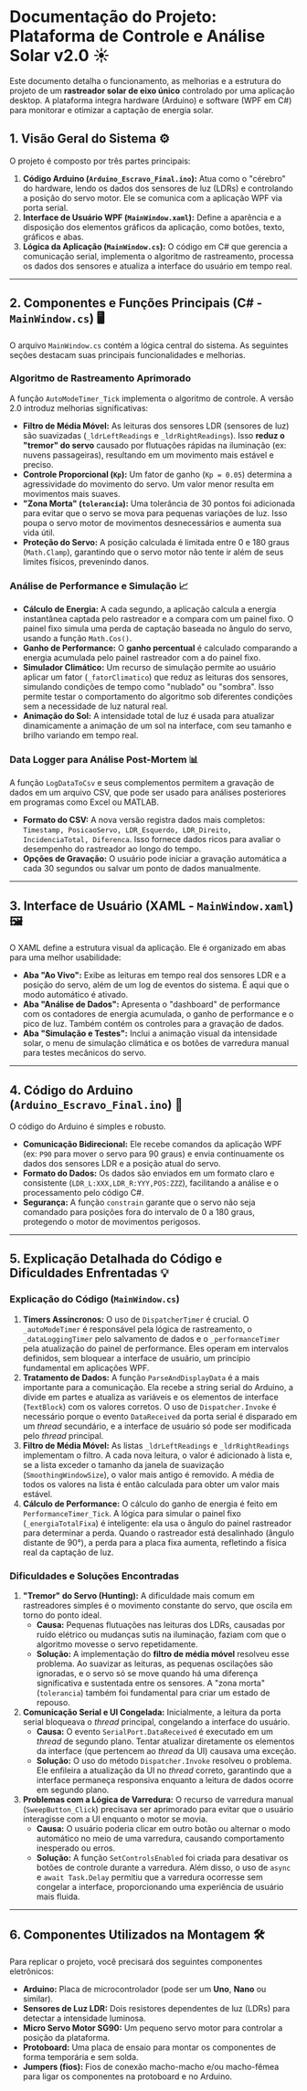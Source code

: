
# Documentação do Projeto: Plataforma de Controle e Análise Solar v2.0 ☀️

Este documento detalha o funcionamento, as melhorias e a estrutura do projeto de um **rastreador solar de eixo único** controlado por uma aplicação desktop. A plataforma integra hardware (Arduino) e software (WPF em C#) para monitorar e otimizar a captação de energia solar.

## 1. Visão Geral do Sistema ⚙️

O projeto é composto por três partes principais:

1.  **Código Arduino (`Arduino_Escravo_Final.ino`):** Atua como o "cérebro" do hardware, lendo os dados dos sensores de luz (LDRs) e controlando a posição do servo motor. Ele se comunica com a aplicação WPF via porta serial.
2.  **Interface de Usuário WPF (`MainWindow.xaml`):** Define a aparência e a disposição dos elementos gráficos da aplicação, como botões, texto, gráficos e abas.
3.  **Lógica da Aplicação (`MainWindow.cs`):** O código em C# que gerencia a comunicação serial, implementa o algoritmo de rastreamento, processa os dados dos sensores e atualiza a interface do usuário em tempo real.

---

## 2. Componentes e Funções Principais (C# - `MainWindow.cs`) 🖥️

O arquivo `MainWindow.cs` contém a lógica central do sistema. As seguintes seções destacam suas principais funcionalidades e melhorias.

### Algoritmo de Rastreamento Aprimorado

A função `AutoModeTimer_Tick` implementa o algoritmo de controle. A versão 2.0 introduz melhorias significativas:

* **Filtro de Média Móvel:** As leituras dos sensores LDR (sensores de luz) são suavizadas (`_ldrLeftReadings` e `_ldrRightReadings`). Isso **reduz o "tremor" do servo** causado por flutuações rápidas na iluminação (ex: nuvens passageiras), resultando em um movimento mais estável e preciso.
* **Controle Proporcional (`Kp`):** Um fator de ganho (`Kp = 0.05`) determina a agressividade do movimento do servo. Um valor menor resulta em movimentos mais suaves.
* **"Zona Morta" (`tolerancia`):** Uma tolerância de 30 pontos foi adicionada para evitar que o servo se mova para pequenas variações de luz. Isso poupa o servo motor de movimentos desnecessários e aumenta sua vida útil.
* **Proteção do Servo:** A posição calculada é limitada entre 0 e 180 graus (`Math.Clamp`), garantindo que o servo motor não tente ir além de seus limites físicos, prevenindo danos.

### Análise de Performance e Simulação 📈

* **Cálculo de Energia:** A cada segundo, a aplicação calcula a energia instantânea captada pelo rastreador e a compara com um painel fixo. O painel fixo simula uma perda de captação baseada no ângulo do servo, usando a função `Math.Cos()`.
* **Ganho de Performance:** O **ganho percentual** é calculado comparando a energia acumulada pelo painel rastreador com a do painel fixo.
* **Simulador Climático:** Um recurso de simulação permite ao usuário aplicar um fator (`_fatorClimatico`) que reduz as leituras dos sensores, simulando condições de tempo como "nublado" ou "sombra". Isso permite testar o comportamento do algoritmo sob diferentes condições sem a necessidade de luz natural real.
* **Animação do Sol:** A intensidade total de luz é usada para atualizar dinamicamente a animação de um sol na interface, com seu tamanho e brilho variando em tempo real.

### Data Logger para Análise Post-Mortem 📊

A função `LogDataToCsv` e seus complementos permitem a gravação de dados em um arquivo CSV, que pode ser usado para análises posteriores em programas como Excel ou MATLAB.

* **Formato do CSV:** A nova versão registra dados mais completos: `Timestamp, PosicaoServo, LDR_Esquerdo, LDR_Direito, IncidenciaTotal, Diferenca`. Isso fornece dados ricos para avaliar o desempenho do rastreador ao longo do tempo.
* **Opções de Gravação:** O usuário pode iniciar a gravação automática a cada 30 segundos ou salvar um ponto de dados manualmente.

---

## 3. Interface de Usuário (XAML - `MainWindow.xaml`) 🖼️

O XAML define a estrutura visual da aplicação. Ele é organizado em abas para uma melhor usabilidade:

* **Aba "Ao Vivo":** Exibe as leituras em tempo real dos sensores LDR e a posição do servo, além de um log de eventos do sistema. É aqui que o modo automático é ativado.
* **Aba "Análise de Dados":** Apresenta o "dashboard" de performance com os contadores de energia acumulada, o ganho de performance e o pico de luz. Também contém os controles para a gravação de dados.
* **Aba "Simulação e Testes":** Inclui a animação visual da intensidade solar, o menu de simulação climática e os botões de varredura manual para testes mecânicos do servo.

---

## 4. Código do Arduino (`Arduino_Escravo_Final.ino`) 🤖

O código do Arduino é simples e robusto.

* **Comunicação Bidirecional:** Ele recebe comandos da aplicação WPF (ex: `P90` para mover o servo para 90 graus) e envia continuamente os dados dos sensores LDR e a posição atual do servo.
* **Formato do Dados:** Os dados são enviados em um formato claro e consistente (`LDR_L:XXX,LDR_R:YYY,POS:ZZZ`), facilitando a análise e o processamento pelo código C#.
* **Segurança:** A função `constrain` garante que o servo não seja comandado para posições fora do intervalo de 0 a 180 graus, protegendo o motor de movimentos perigosos.

---

## 5. Explicação Detalhada do Código e Dificuldades Enfrentadas 💡

### Explicação do Código (`MainWindow.cs`)

1.  **Timers Assíncronos:** O uso de `DispatcherTimer` é crucial. O `_autoModeTimer` é responsável pela lógica de rastreamento, o `_dataLoggingTimer` pelo salvamento de dados e o `_performanceTimer` pela atualização do painel de performance. Eles operam em intervalos definidos, sem bloquear a interface de usuário, um princípio fundamental em aplicações WPF.
2.  **Tratamento de Dados:** A função `ParseAndDisplayData` é a mais importante para a comunicação. Ela recebe a string serial do Arduino, a divide em partes e atualiza as variáveis e os elementos de interface (`TextBlock`) com os valores corretos. O uso de `Dispatcher.Invoke` é necessário porque o evento `DataReceived` da porta serial é disparado em um *thread* secundário, e a interface de usuário só pode ser modificada pelo *thread* principal.
3.  **Filtro de Média Móvel:** As listas `_ldrLeftReadings` e `_ldrRightReadings` implementam o filtro. A cada nova leitura, o valor é adicionado à lista e, se a lista exceder o tamanho da janela de suavização (`SmoothingWindowSize`), o valor mais antigo é removido. A média de todos os valores na lista é então calculada para obter um valor mais estável.
4.  **Cálculo de Performance:** O cálculo do ganho de energia é feito em `PerformanceTimer_Tick`. A lógica para simular o painel fixo (`_energiaTotalFixa`) é inteligente: ela usa o ângulo do painel rastreador para determinar a perda. Quando o rastreador está desalinhado (ângulo distante de 90°), a perda para a placa fixa aumenta, refletindo a física real da captação de luz.

### Dificuldades e Soluções Encontradas

1.  **"Tremor" do Servo (Hunting):** A dificuldade mais comum em rastreadores simples é o movimento constante do servo, que oscila em torno do ponto ideal.
    * **Causa:** Pequenas flutuações nas leituras dos LDRs, causadas por ruído elétrico ou mudanças sutis na iluminação, faziam com que o algoritmo movesse o servo repetidamente.
    * **Solução:** A implementação do **filtro de média móvel** resolveu esse problema. Ao suavizar as leituras, as pequenas oscilações são ignoradas, e o servo só se move quando há uma diferença significativa e sustentada entre os sensores. A "zona morta" (`tolerancia`) também foi fundamental para criar um estado de repouso.
2.  **Comunicação Serial e UI Congelada:** Inicialmente, a leitura da porta serial bloqueava o *thread* principal, congelando a interface do usuário.
    * **Causa:** O evento `SerialPort.DataReceived` é executado em um *thread* de segundo plano. Tentar atualizar diretamente os elementos da interface (que pertencem ao *thread* da UI) causava uma exceção.
    * **Solução:** O uso do método `Dispatcher.Invoke` resolveu o problema. Ele enfileira a atualização da UI no *thread* correto, garantindo que a interface permaneça responsiva enquanto a leitura de dados ocorre em segundo plano.
3.  **Problemas com a Lógica de Varredura:** O recurso de varredura manual (`SweepButton_Click`) precisava ser aprimorado para evitar que o usuário interagisse com a UI enquanto o motor se movia.
    * **Causa:** O usuário poderia clicar em outro botão ou alternar o modo automático no meio de uma varredura, causando comportamento inesperado ou erros.
    * **Solução:** A função `SetControlsEnabled` foi criada para desativar os botões de controle durante a varredura. Além disso, o uso de `async` e `await Task.Delay` permitiu que a varredura ocorresse sem congelar a interface, proporcionando uma experiência de usuário mais fluida.

---

## 6. Componentes Utilizados na Montagem 🛠️

Para replicar o projeto, você precisará dos seguintes componentes eletrônicos:

* **Arduino:** Placa de microcontrolador (pode ser um **Uno**, **Nano** ou similar).
* **Sensores de Luz LDR:** Dois resistores dependentes de luz (LDRs) para detectar a intensidade luminosa.
* **Micro Servo Motor SG90:** Um pequeno servo motor para controlar a posição da plataforma.
* **Protoboard:** Uma placa de ensaio para montar os componentes de forma temporária e sem solda.
* **Jumpers (fios):** Fios de conexão macho-macho e/ou macho-fêmea para ligar os componentes na protoboard e no Arduino.
